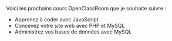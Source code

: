 Voici les prochains cours OpenClassRoom que je souhaite suivre :
- Apprenez à coder avec JavaScript
- Concevez votre site web avec PHP et MySQL
- Administrez vos bases de données avec MySQL
